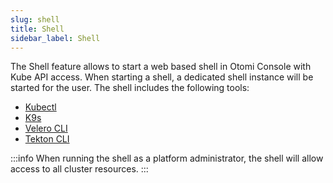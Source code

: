 ```yaml
---
slug: shell
title: Shell
sidebar_label: Shell
---
```


The Shell feature allows to start a web based shell in Otomi Console with Kube API access. When starting a shell, a dedicated shell instance will be started for the user. The shell includes the following tools:

- [Kubectl](https://kubernetes.io/docs/reference/kubectl/)
- [K9s](https://k9scli.io/)
- [Velero CLI](https://velero.io/docs/v0.7.0/cli-reference/readme/)
- [Tekton CLI](https://tekton.dev/docs/cli/)

:::info
When running the shell as a platform administrator, the shell will allow access to all cluster resources.
:::





